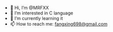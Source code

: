 - 👋 Hi, I’m @MRFXX
- 👀 I’m interested in C language
- 🌱 I’m currently learning it
- 📫 How to reach me:  fangxing698@gmail.com

<!---
MRFXX/MRFXX is a ✨ special ✨ repository because its `README.md` (this file) appears on your GitHub profile.
You can click the Preview link to take a look at your changes.
--->
